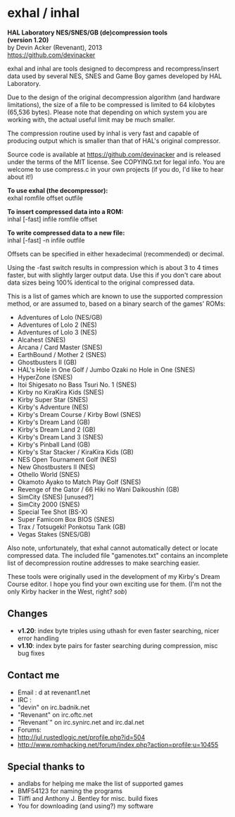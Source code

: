 # exhal / inhal
**HAL Laboratory NES/SNES/GB (de)compression tools**  
**(version 1.20)**  
by Devin Acker (Revenant), 2013  
https://github.com/devinacker

exhal and inhal are tools designed to decompress and recompress/insert data used by several NES, SNES and Game Boy games developed by HAL Laboratory. 

Due to the design of the original decompression algorithm (and hardware limitations), the size of a file to be compressed is limited to 64 kilobytes (65,536 bytes). Please note that depending on which system you are working with, the actual useful limit may be much smaller.

The compression routine used by inhal is very fast and capable of producing output which is smaller than that of HAL's original compressor.

Source code is available at https://github.com/devinacker and is released under the terms of the MIT license. See COPYING.txt for legal info. You are welcome to use compress.c in your own projects (if you do, I'd like to hear about it!)

**To use exhal (the decompressor):**  
exhal romfile offset outfile

**To insert compressed data into a ROM:**  
inhal [-fast] infile romfile offset

**To write compressed data to a new file:**  
inhal [-fast] -n infile outfile

Offsets can be specified in either hexadecimal (recommended) or decimal.

Using the -fast switch results in compression which is about 3 to 4 times faster, but with slightly larger output data. Use this if you don't care about data sizes being 100% identical to the original compressed data.

This is a list of games which are known to use the supported compression method, or are assumed to, based on a binary search of the games' ROMs:

* Adventures of Lolo (NES/GB)
* Adventures of Lolo 2 (NES)
* Adventures of Lolo 3 (NES)
* Alcahest (SNES) 
* Arcana / Card Master (SNES)
* EarthBound / Mother 2 (SNES)
* Ghostbusters II (GB)
* HAL's Hole in One Golf / Jumbo Ozaki no Hole in One (SNES)
* HyperZone (SNES)
* Itoi Shigesato no Bass Tsuri No. 1 (SNES)
* Kirby no KiraKira Kids (SNES)
* Kirby Super Star (SNES)
* Kirby's Adventure (NES)
* Kirby's Dream Course / Kirby Bowl (SNES)
* Kirby's Dream Land (GB)
* Kirby's Dream Land 2 (GB)
* Kirby's Dream Land 3 (SNES)
* Kirby's Pinball Land (GB)
* Kirby's Star Stacker / KiraKira Kids (GB)
* NES Open Tournament Golf (NES)
* New Ghostbusters II (NES)
* Othello World (SNES)
* Okamoto Ayako to Match Play Golf (SNES)
* Revenge of the Gator / 66 Hiki no Wani Daikoushin (GB)
* SimCity (SNES) [unused?]
* SimCity 2000 (SNES)
* Special Tee Shot (BS-X)
* Super Famicom Box BIOS (SNES)
* Trax / Totsugeki! Ponkotsu Tank (GB)
* Vegas Stakes (SNES/GB)

Also note, unfortunately, that exhal cannot automatically detect or locate compressed data. The included file "gamenotes.txt" contains an incomplete list of decompression routine addresses to make searching easier.

These tools were originally used in the development of my Kirby's Dream Course editor. I hope you find your own exciting use for them. (I'm not the only Kirby hacker in the West, right? *sob*)

## Changes

* **v1.20**: index byte triples using uthash for even faster searching, nicer error handling
* **v1.10**: index byte pairs for faster searching during compression, misc bug fixes

## Contact me

* Email : d at revenant1.net
* IRC   : 
 * "devin"     on irc.badnik.net
 * "Revenant"  on irc.oftc.net
 * "Revenant`" on irc.synirc.net and irc.dal.net
* Forums:
 * http://jul.rustedlogic.net/profile.php?id=504
 * http://www.romhacking.net/forum/index.php?action=profile;u=10455

## Special thanks to

* andlabs for helping me make the list of supported games
* BMF54123 for naming the programs
* Tiiffi and Anthony J. Bentley for misc. build fixes
* You for downloading (and using?) my software